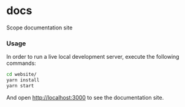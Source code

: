 # docs

Scope documentation site

### Usage
 
In order to run a live local development server, execute the following commands:

```bash
cd website/
yarn install
yarn start
```

And open <http://localhost:3000> to see the documentation site.
